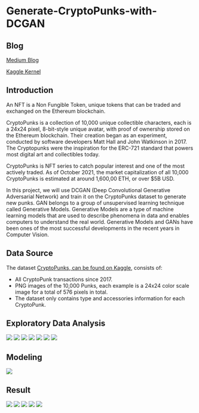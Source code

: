 # Generate-CryptoPunks-with-DCGAN

## Blog 

[Medium Blog](https://baotramduong.medium.com/generate-nft-cryptopunks-with-deep-convolutional-generative-adversarial-network-dcgan-db35f0a1adb4)

[Kaggle Kernel](https://www.kaggle.com/baotramduong/generate-wit-cryptopunks-with-dggan/notebook)

## Introduction

An NFT is a Non Fungible Token, unique tokens that can be traded and exchanged on the Ethereum blockchain.

CryptoPunks is a collection of 10,000 unique collectible characters, each is a 24x24 pixel, 8-bit-style unique avatar, with proof of ownership stored on the Ethereum blockchain. Their creation began as an experiment, conducted by software developers Matt Hall and John Watkinson in 2017. The Cryptopunks were the inspiration for the ERC-721 standard that powers most digital art and collectibles today.

CryptoPunks is NFT series to catch popular interest and one of the most actively traded. As of October 2021, the market capitalization of all 10,000 CryptoPunks is estimated at around 1,600,00 ETH, or over $5B USD.

In this project, we will use DCGAN (Deep Convolutional Generative Adversarial Network) and train it on the CryptoPunks dataset to generate new punks. GAN belongs to a group of unsupervised learning technique called Generative Models. Generative Models are a type of machine learning models that are used to describe phenomena in data and enables computers to understand the real world. Generative Models and GANs have been ones of the most successful developments in the recent years in Computer Vision.

## Data Source

The dataset [CryptoPunks, can be found on Kaggle](https://www.kaggle.com/tunguz/cryptopunks), consists of:

* All CryptoPunk transactions since 2017.
* PNG images of the 10,000 Punks, each example is a 24x24 color scale image for a total of 576 pixels in total.
* The dataset only contains type and accessories information for each CryptoPunk.

## Exploratory Data Analysis

<img src = '../main/Data & Images/100 punks.png' />

<img src = '../main/Data & Images/type vs price.png' />

<img src = '../main/Data & Images/cryptopunk type vs price.png' />

<img src = '../main/Data & Images/num atrributes vs price alien.png' />

<img src = '../main/Data & Images/num atrributes vs price zombie.png' />

<img src = '../main/Data & Images/num atrributes vs price ape.png' />

<img src = '../main/Data & Images/num atrributes vs price human.png' />

## Modeling

<img src = '../main/Data & Images/gen.png' />

## Result

<img src = '../main/Data & Images/p1.png' />

<img src = '../main/Data & Images/p2.png' />

<img src = '../main/Data & Images/p3.png' />

<img src = '../main/Data & Images/p4.png' />

<img src = '../main/Data & Images/p100.png' />

